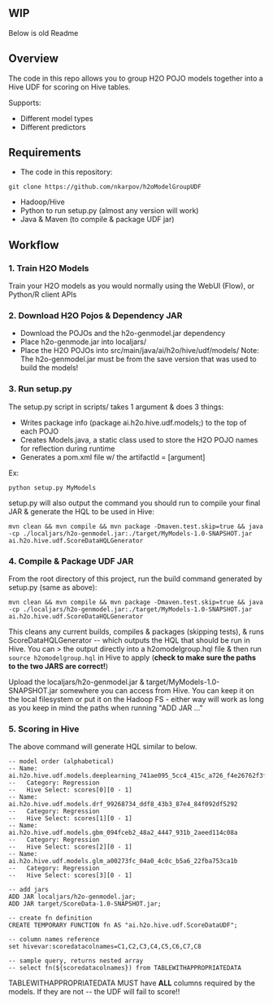 ## WIP

Below is old Readme


## Overview

The code in this repo allows you to group H2O POJO models together into a Hive UDF for scoring on Hive tables.

Supports:
- Different model types 
- Different predictors

## Requirements

- The code in this repository:
```
git clone https://github.com/nkarpov/h2oModelGroupUDF
```
- Hadoop/Hive
- Python to run setup.py (almost any version will work)
- Java & Maven (to compile & package UDF jar)

## Workflow

### 1. Train H2O Models
Train your H2O models as you would normally using the WebUI (Flow), or Python/R client APIs

### 2. Download H2O Pojos & Dependency JAR
- Download the POJOs and the h2o-genmodel.jar dependency
- Place h2o-genmode.jar into localjars/
- Place the H2O POJOs into src/main/java/ai/h2o/hive/udf/models/
Note: The h2o-genmodel.jar must be from the save version that was used to build the models!

### 3. Run setup.py 
The setup.py script in scripts/ takes 1 argument & does 3 things:
- Writes package info (package ai.h2o.hive.udf.models;) to the top of each POJO
- Creates Models.java, a static class used to store the H2O POJO names for reflection during runtime
- Generates a pom.xml file w/ the artifactId = [argument]

Ex:
```
python setup.py MyModels
```

setup.py will also output the command you should run to compile your final JAR & generate the HQL to be used in Hive:

```
mvn clean && mvn compile && mvn package -Dmaven.test.skip=true && java -cp ./localjars/h2o-genmodel.jar:./target/MyModels-1.0-SNAPSHOT.jar ai.h2o.hive.udf.ScoreDataHQLGenerator
```

### 4. Compile & Package UDF JAR

From the root directory of this project, run the build command generated by setup.py (same as above):
```
mvn clean && mvn compile && mvn package -Dmaven.test.skip=true && java -cp ./localjars/h2o-genmodel.jar:./target/MyModels-1.0-SNAPSHOT.jar ai.h2o.hive.udf.ScoreDataHQLGenerator
```
This cleans any current builds, compiles & packages (skipping tests), & runs ScoreDataHQLGenerator -- which outputs the HQL that should be run in Hive. You can > the output directly into a h2omodelgroup.hql file & then run `source h2omodelgroup.hql` in Hive to apply (**check to make sure the paths to the two JARS are correct!**)

Upload the localjars/h2o-genmodel.jar & target/MyModels-1.0-SNAPSHOT.jar somewhere you can access from Hive. You can keep it on the local filesystem or put it on the Hadoop FS - either way will work as long as you keep in mind the paths when running "ADD JAR ..."

### 5. Scoring in Hive
The above command will generate HQL similar to below. 

```
-- model order (alphabetical)
-- Name: ai.h2o.hive.udf.models.deeplearning_741ae095_5cc4_415c_a726_f4e26762f3fa
--   Category: Regression
--   Hive Select: scores[0][0 - 1]
-- Name: ai.h2o.hive.udf.models.drf_99268734_ddf8_43b3_87e4_84f092df5292
--   Category: Regression
--   Hive Select: scores[1][0 - 1]
-- Name: ai.h2o.hive.udf.models.gbm_094fceb2_48a2_4447_931b_2aeed114c08a
--   Category: Regression
--   Hive Select: scores[2][0 - 1]
-- Name: ai.h2o.hive.udf.models.glm_a00273fc_04a0_4c0c_b5a6_22fba753ca1b
--   Category: Regression
--   Hive Select: scores[3][0 - 1]

-- add jars
ADD JAR localjars/h2o-genmodel.jar;
ADD JAR target/ScoreData-1.0-SNAPSHOT.jar;

-- create fn definition
CREATE TEMPORARY FUNCTION fn AS "ai.h2o.hive.udf.ScoreDataUDF";

-- column names reference
set hivevar:scoredatacolnames=C1,C2,C3,C4,C5,C6,C7,C8

-- sample query, returns nested array
-- select fn(${scoredatacolnames}) from TABLEWITHAPPROPRIATEDATA
```

TABLEWITHAPPROPRIATEDATA MUST have **ALL** columns required by the models. If they are not -- the UDF will fail to score!!
